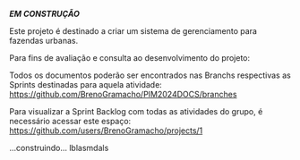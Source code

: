 ***EM CONSTRUÇÃO***

Este projeto é destinado a criar um sistema de gerenciamento para fazendas urbanas.

Para fins de avaliação e consulta ao desenvolvimento do projeto:

Todos os documentos poderão ser encontrados nas Branchs respectivas as Sprints destinadas para aquela atividade: https://github.com/BrenoGramacho/PIM2024DOCS/branches

Para visualizar a Sprint Backlog com todas as atividades do grupo, é necessário acessar este espaço: https://github.com/users/BrenoGramacho/projects/1

...construindo...
lblasmdals


 
